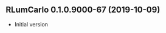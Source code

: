




<!-- NEWS.md was auto-generated by NEWS.Rmd. Please DO NOT edit by hand!-->

## RLumCarlo 0.1.0.9000-67 (2019-10-09)

  - Initial version
